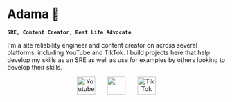 # Adama 👋

**`SRE, Content Creator, Best Life Advocate`**

I'm a site reliability engineer and content creator on across several platforms, including YouTube and TikTok. I build projects here that help develop my skills as an SRE as well as use for examples by others looking to develop their skills. 

<p align="center">
  <a href="https://www.youtube.com/c/adamatalkstech"><img width="42px" alt="Youtube" title="Youtube" src="https://i.imgur.com/qiXu7b2.png"/></a>
  &#8287;&#8287;&#8287;&#8287;&#8287;
  <a href="https://discord.gg/UmUdkyETww" alt="Discord" title="Our Tech Journey Server"><img width="42px" src="https://i.imgur.com/OViZO8J.png"/></a>
  &#8287;&#8287;&#8287;&#8287;&#8287;
  <a href="https://tiktok.com/@adamalorna"><img width="42px" alt="TikTok" title="TikTok" src="https://www.google.com/imgres?imgurl=https%3A%2F%2Fi.pinimg.com%2F736x%2F8a%2F25%2Fc4%2F8a25c4a96e35bfba5f6a0db4ff888b6b.jpg&imgrefurl=https%3A%2F%2Fwww.pinterest.com%2Fpin%2Ftiktok-logoicon-pink-instagram-story--743797694720423821%2F&tbnid=wbKkhE2kl1--zM&vet=12ahUKEwjw1bOK9dn9AhV5mycCHYhNAa8QMygAegUIARDrAQ..i&docid=InNW4sd2lrckUM&w=736&h=725&q=tiktok%20icon&hl=en&ved=2ahUKEwjw1bOK9dn9AhV5mycCHYhNAa8QMygAegUIARDrAQ"></a>
</p>

<body>
<i class="fa-brands fa-tiktok"></i>
</body>
